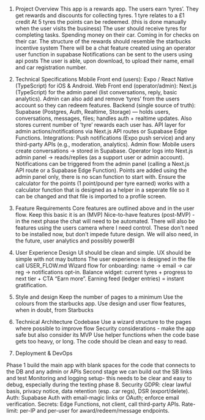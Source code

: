 1. Project Overview
This app is a rewards app. The users earn ‘tyres’. They get rewards and discounts for collecting tyres. 1 tyre relates to a £1 credit
At 5 tyres the points can be redeemed. (this is done manually when the user visits the business)
The user should receive tyres for completing tasks. Spending money on their car. Coming in for checks on their car. The structure of the rewards should resemble the starbucks incentive system
There will be a chat feature created using an operator user function in supabase 
Notifications can be sent to the users using api posts 
The user is able, upon download, to upload their name, email and car registration number. 
2. Technical Specifications
Mobile Front end (users): Expo / React Native (TypeScript) for iOS & Android.
Web Front end (operator/admin): Next.js (TypeScript) for the admin panel (list conversations, reply, basic analytics). Admin can also add and remove ‘tyres’ from the users account so they can redeem features.
Backend (single source of truth): Supabase (Postgres, Auth, Realtime, Storage) — holds users, conversations, messages, files; handles auth + realtime updates. Also stores current number of ‘tyre’ rewards each user has.
API layer for admin actions/notifications via Next.js API routes or Supabase Edge Functions.
Integrations: Push notifications (Expo push service) and any third-party APIs (e.g., moderation, analytics).
Admin flow: Mobile users create conversations → stored in Supabase. Operator logs into Next.js admin panel → reads/replies (as a support user or admin account).
Notifications can be triggered from the admin panel (calling a Next.js API route or a Supabase Edge Function).
Points are added using the admin panel only, there is no scan function to start with.
Ensure the calculator for the points (1 point/pound per tyre earned) works with a calculator function that is designed as a helper in a seperate file so it can be changed and that file is imported to a profile screen.

3. Feature Requirements
Core features are outlined above and in the user flow. Keep this basic it is an (MVP)
Nice-to-have features (post-MVP) - in the next phase the chat will need to be automated. There will also be features using the users camera where I need control. These don't need to be installed now, but don't impede future design.
We will also need, in the future, user analytics and possibly powerBI

4. User Experience Design
UI should be clean and simple. UX should be simple with not may buttons
The user experience is designed in the file call USER_FLOW.md
Wizard flow for onboarding: name → email → car reg → notifications opt-in.
Balance widget: current tyres + progress to next tier + CTA “Earn more”.
Earning feed (ledger entries) = instant gratification.

5. Style and design
Keep the number of pages to a minimum
Use the colours from the starbucks app. 
Use design and user flow features, when in doubt, from Starbucks
6. Technical Architecture Codebase
Use a wizard structure to the pages where possible to improve flow
Security considerations - make the app safe but also consider its MVP
Use helper functions when the code base gets too heavy, or long. The code should be clean and easy to read.


7. Deployment & DevOps

Phase 1 build the main app with blank spaces for the code that connects to the DB and any admin or APIs
Second stage we can build out the SB links and test
Monitoring and logging setup- this needs to be clear and easy to debug, especially during the texting phase 
8. Security
GDPR: clear lawful basis, privacy notice, data retention (esp. car regs), DSR (export/delete).
Auth: Supabase Auth with email-magic links or OAuth; enforce email verification.
Secrets: Edge Functions, not client, call third-party APIs.
Rate-limit: per-IP and per-user for award/redeem/message endpoints.
